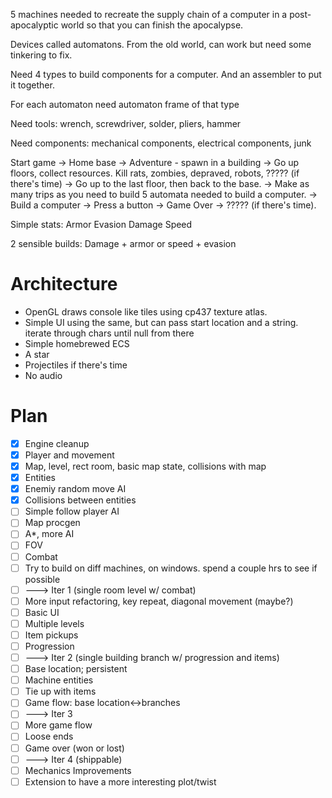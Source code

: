 5 machines needed to recreate the supply chain of a computer in a
post-apocalyptic world so that you can finish the apocalypse.

Devices called automatons. From the old world, can work but need some tinkering
to fix.

Need 4 types to build components for a computer. And an assembler to put it
together.

For each automaton need automaton frame of that type

Need tools: wrench, screwdriver, solder, pliers, hammer

Need components: mechanical components, electrical components, junk

Start game -> Home base -> Adventure - spawn in a building -> Go up floors,
collect resources. Kill rats, zombies, depraved, robots, ????? (if there's time)
-> Go up to the last floor, then back to the base. -> Make as many trips as you
need to build 5 automata needed to build a computer. -> Build a computer ->
Press a button -> Game Over -> ????? (if there's time).

Simple stats:
Armor
Evasion
Damage
Speed

2 sensible builds: Damage + armor or speed + evasion

# Architecture

* OpenGL draws console like tiles using cp437 texture atlas.
* Simple UI using the same, but can pass start location and a string. iterate
    through chars until null from there
* Simple homebrewed ECS
* A star
* Projectiles if there's time
* No audio

# Plan

* [x] Engine cleanup
* [x] Player and movement
* [x] Map, level, rect room, basic map state, collisions with map
* [x] Entities
* [x] Enemiy random move AI
* [x] Collisions between entities
* [ ] Simple follow player AI
* [ ] Map procgen
* [ ] A*, more AI
* [ ] FOV
* [ ] Combat
* [ ] Try to build on diff machines, on windows. spend a couple hrs to see if possible
* [ ] ---> Iter 1 (single room level w/ combat)
* [ ] More input refactoring, key repeat, diagonal movement (maybe?)
* [ ] Basic UI
* [ ] Multiple levels
* [ ] Item pickups
* [ ] Progression
* [ ] ---> Iter 2 (single building branch w/ progression and items)
* [ ] Base location; persistent
* [ ] Machine entities
* [ ] Tie up with items
* [ ] Game flow: base location<->branches
* [ ] ---> Iter 3
* [ ] More game flow
* [ ] Loose ends
* [ ] Game over (won or lost)
* [ ] ---> Iter 4 (shippable)
* [ ] Mechanics Improvements
* [ ] Extension to have a more interesting plot/twist
